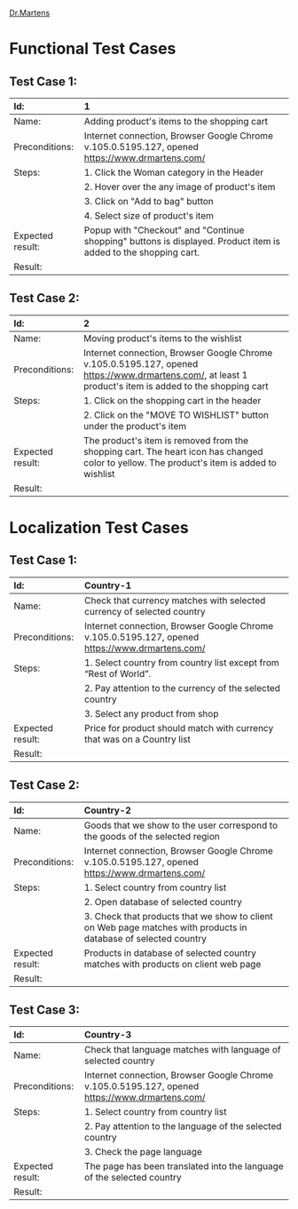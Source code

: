 [Dr.Martens](https://www.drmartens.com)
# Functional Test Cases 
## Test Case 1: 
| Id: | 1  |
| :--- | :----------- |
| Name: | Adding product's items to the shopping cart  |
| Preconditions: | Internet connection, Browser Google Chrome v.105.0.5195.127, opened https://www.drmartens.com/   |
| Steps: | 1. Click the Woman category in the Header |
||2. Hover over the any image of product's item |
||3. Click on "Add to bag" button |
||4. Select size of product's item |
| Expected result:| Popup with "Checkout" and "Continue shopping" buttons is displayed. Product item is added to the shopping cart. |
| Result: |  |
## Test Case 2: 
| Id: | 2  |
| :--- | :----------- |
| Name: | Moving product's items to the wishlist  |
| Preconditions: | Internet connection, Browser Google Chrome v.105.0.5195.127, opened https://www.drmartens.com/, at least 1 product's item is added to the shopping cart   |
| Steps: | 1. Click on the shopping cart in the header |
||2. Click on the "MOVE TO WISHLIST" button under the product's item |
| Expected result:| The product's item is removed from the shopping cart. The heart icon has changed color to yellow. The product's item is added to wishlist |
| Result: |  |



# Localization Test Cases 
## Test Case 1: 
| Id: | Country-1  |
| :--- | :----------- |
| Name: | Check that currency matches with selected currency of selected country  |
| Preconditions: | Internet connection, Browser Google Chrome v.105.0.5195.127, opened https://www.drmartens.com/   |
| Steps: | 1. Select country from country list except from  “Rest of World”. |
||2. Pay attention to the currency of the selected country |
||3. Select any product from shop |
| Expected result:| Price for product should match with currency that was on a Country list |
| Result: |  |
   
## Test Case 2: 
| Id: | Country-2  |
| :--- | :----------- |
| Name: | Goods that we show to the user correspond to the goods of the selected region  |
| Preconditions: | Internet connection, Browser Google Chrome v.105.0.5195.127, opened https://www.drmartens.com/   |
| Steps: | 1. Select country from country list |
||2. Open database of selected country |
||3. Check that products that we show to client on Web page matches with products in database of selected country  |
| Expected result:| Products in database of selected country matches with products on client web page |
| Result: |  |

## Test Case 3: 
| Id: | Country-3  |
| :--- | :----------- |
| Name: | Check that language matches with language of selected country  |
| Preconditions: | Internet connection, Browser Google Chrome v.105.0.5195.127, opened https://www.drmartens.com/   |
| Steps: | 1. Select country from country list |
||2. Pay attention to the language of the selected country |
||3. Check the page language  |
| Expected result:| The page has been translated into the language of the selected country |
| Result: |  |
   
 
